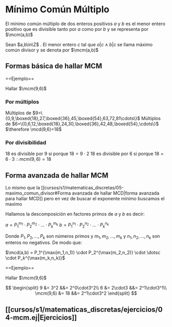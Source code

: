 # Mínimo Común Múltiplo

El mínimo común múltiplo de dos enteros positivos $a$ y $b$ es el menor entero positivo que es divisible tanto por $a$ como por $b$ y se representa por $\mcm(a,b)$

Sean $a,b\in\Z$ . El menor entero $c$ tal que $a|c\land b|c$ se llama máximo común divisor y se denota por $\mcm(a,b)$

## Formas básica de hallar MCM

==Ejemplo==

Hallar $\mcm(9,6)$

### Por múltiplos

Múltiplos de $9=\{0,9,\boxed{18},27,\boxed{36},45,\boxed{54},63,72,81\cdots\}$
Múltiplos de $6=\{0,6,12,\boxed{18},24,30,\boxed{36},42,48,\boxed{54},\cdots\}$
$\therefore \mcd(9,6)=18$

### Por divisibilidad

$18$ es divisible por $9$ si porque $18=9\cdot2$
$18$ es divisible por $6$ si porque $18=6\cdot3$
$\therefore mcm(9,6)=18$

## Forma avanzada de hallar MCM

Lo mismo que la [[cursos/s1/matematicas_discretas/05-maximo_comun_divisor#Forma avanzada de hallar MCD|forma avanzada para hallar MCD]] pero en vez de buscar el exponente mínimo buscamos el maximo

Hallamos la descomposición en factores primos de $a$ y $b$ es decir:

$a=P_1^{m_1} \cdot P_2^{m_2} \cdot \dotsc \cdot P_k^{m_k}$
$b=P_1^{n_1} \cdot P_2^{n_2} \cdot \dotsc \cdot P_k^{n_k}$

Donde $P_1,P_2,\dots,P_k$ son números primos y $m_1,m_2,\dots,m_k$ y $n_1,n_2,\dots,n_k$ son enteros no negativos. De modo que:

$\mcd(a,b) = P_1^{\max(m_1,n_1)} \cdot P_2^{\max(m_2,n_2)} \cdot \dotsc \cdot P_k^{\max(m_k,n_k)}$

==Ejemplo==

Hallar $\mcm(9,6)$

$$
\begin{split}
9 &= 3^2 &&= 2^0\cdot3^2\\
6 &= 2\cdot3 &&= 2^1\cdot3^1\\
\mcm(9,6) &= 18  &&= 2^1\cdot3^2
\end{split}
$$

## [[cursos/s1/matematicas_discretas/ejercicios/04-mcm.ej|Ejercicios]]

